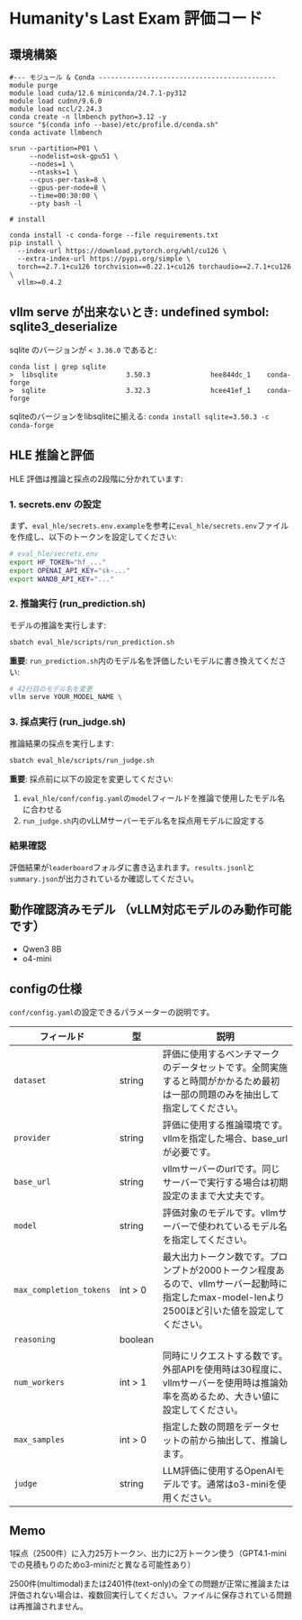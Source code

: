 # Humanity's Last Exam 評価コード

## 環境構築
```
#--- モジュール & Conda --------------------------------------------
module purge
module load cuda/12.6 miniconda/24.7.1-py312
module load cudnn/9.6.0  
module load nccl/2.24.3 
conda create -n llmbench python=3.12 -y
source "$(conda info --base)/etc/profile.d/conda.sh"
conda activate llmbench

srun --partition=P01 \
     --nodelist=osk-gpu51 \
     --nodes=1 \
     --ntasks=1 \
     --cpus-per-task=8 \
     --gpus-per-node=8 \
     --time=00:30:00 \
     --pty bash -l
     
# install

conda install -c conda-forge --file requirements.txt
pip install \
  --index-url https://download.pytorch.org/whl/cu126 \
  --extra-index-url https://pypi.org/simple \
  torch==2.7.1+cu126 torchvision==0.22.1+cu126 torchaudio==2.7.1+cu126 \
  vllm>=0.4.2
```

## vllm serve が出来ないとき: undefined symbol: sqlite3_deserialize

sqlite のバージョンが `< 3.36.0` であると:
```
conda list | grep sqlite
>  libsqlite                 3.50.3               hee844dc_1    conda-forge
>  sqlite                    3.32.3               hcee41ef_1    conda-forge
```
sqliteのバージョンをlibsqliteに揃える:
`conda install sqlite=3.50.3 -c conda-forge`

## HLE 推論と評価

HLE 評価は推論と採点の2段階に分かれています:

### 1. secrets.env の設定

まず、`eval_hle/secrets.env.example`を参考に`eval_hle/secrets.env`ファイルを作成し、以下のトークンを設定してください:

```bash
# eval_hle/secrets.env
export HF_TOKEN="hf_..."
export OPENAI_API_KEY="sk-..."
export WANDB_API_KEY="..."
```

### 2. 推論実行 (run_prediction.sh)

モデルの推論を実行します:

```bash
sbatch eval_hle/scripts/run_prediction.sh
```

**重要**: `run_prediction.sh`内のモデル名を評価したいモデルに書き換えてください:
```bash
# 42行目のモデル名を変更
vllm serve YOUR_MODEL_NAME \
```

### 3. 採点実行 (run_judge.sh)

推論結果の採点を実行します:

```bash
sbatch eval_hle/scripts/run_judge.sh
```

**重要**: 採点前に以下の設定を変更してください:
1. `eval_hle/conf/config.yaml`の`model`フィールドを推論で使用したモデル名に合わせる
2. `run_judge.sh`内のvLLMサーバーモデル名を採点用モデルに設定する

### 結果確認

評価結果が`leaderboard`フォルダに書き込まれます。`results.jsonl`と`summary.json`が出力されているか確認してください。

## 動作確認済みモデル （vLLM対応モデルのみ動作可能です）
- Qwen3 8B
- o4-mini

## configの仕様
`conf/config.yaml`の設定できるパラメーターの説明です。

|フィールド                 |型        |説明                            |
| ----------------------- | -------- | ------------------------------ |
|`dataset`                |string    |評価に使用するベンチマークのデータセットです。全問実施すると時間がかかるため最初は一部の問題のみを抽出して指定してください。|
|`provider`               |string    |評価に使用する推論環境です。vllmを指定した場合、base_urlが必要です。|
|`base_url`               |string    |vllmサーバーのurlです。同じサーバーで実行する場合は初期設定のままで大丈夫です。|
|`model`                  |string    |評価対象のモデルです。vllmサーバーで使われているモデル名を指定してください。|
|`max_completion_tokens`  |int > 0   |最大出力トークン数です。プロンプトが2000トークン程度あるので、vllmサーバー起動時に指定したmax-model-lenより2500ほど引いた値を設定してください。|
|`reasoning`              |boolean   |
|`num_workers`            |int > 1   |同時にリクエストする数です。外部APIを使用時は30程度に、vllmサーバーを使用時は推論効率を高めるため、大きい値に設定してください。|
|`max_samples`            |int > 0   |指定した数の問題をデータセットの前から抽出して、推論します。|
|`judge`                  |string    |LLM評価に使用するOpenAIモデルです。通常はo3-miniを使用ください。|

## Memo
1採点（2500件）に入力25万トークン、出力に2万トークン使う（GPT4.1-miniでの見積もりのためo3-miniだと異なる可能性あり）

2500件(multimodal)または2401件(text-only)の全ての問題が正常に推論または評価されない場合は、複数回実行してください。ファイルに保存されている問題は再推論されません。